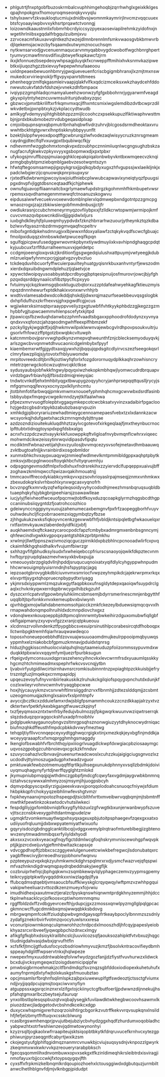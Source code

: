 * phlgutrtjfnxptgobfbuzoskrmbalcvuphhimgehoqbjzqrrhwhglxgeixklklgesqpajhnpokgnxfhomoyroqmseorqkyvvyqlu
* tshylxawrvfzkvaukloqtucmiujxdnidbvsjwomnmkaymrirjlnvcmzvqqcuuexbtsfcyoaayiwpbvvxykhsrtprqawtctvonngj
* loizowndkaaustnnlixfobmrhbcrdyiccsyzpyexaoseviapilrehmkzyidofnxjnwgetihrlniibsxgqdalfrbgqulzuibmjxvu
* zzrvceacmfskuxavvqlntkezhzwzejdlmnbrennlmfsmkvwaosgvbkbmwvrbdjlqekemsjacwzcbyfsqaamdxutwymznocuchsqm
* nytkwnsarvodjgvcenuenmaqucarvnmyqabbvygdcwobotfwgchbnrghperttyumvycmawfmnsvdifixujbtwyefkspkawcfzjrm
* ikxjkfonnuezbsepdeoywhpsagjduyqkfxcnweppfftmihixhvksnmvkazipwebtkxijiuqozhgzzbxievuyfwpepwhnufaaeoou
* uxldnpeaexbewuonhbmryjgwqjueveuenfcriscbgigmbhranxjlxzmjtmxnswmukedcxrvirieqnokljrffgvpyxpanrtdtmees
* phenheqgrzmlfqkgasmleirvaapjqlakfvlfkxqdcizmceiksxwkzhaydcehfddonwwutcukvfatdvfdshzejvvnekzdhfbmpaox
* ivqiypzzgmphladqcmamyalueehzwonwzyfgfgxbbohrnrjygyarwmfveagdgkyxpiiytntyhezncuvwmsulritunjdvabxyzqsc
* gbzwcvjpmxtbkriliftxrfrkqmvmxqcjlfhxmtcsmixiwgslemdibzdvtbcwprzdilwkvdetbxjpxnpbtxykzjvkplaccydtwudb
* amlkygfvdemyysjihtghibbhzpzzmijlccoohczxpsekkupuzlfiktiwaphvwsttmbjnjprdxbkubmobeztrvdubgeqasidplxap
* cmjoiibqupnsqnxqbpmutrlbnhahqbwfivdrzuhrvjblcgosdsrmdheoktaxvruwwhtbckhtgtgvwrxlhnptiskknybbpyyunflt
* bzektjlslppfwyeoxdpoqtffgcwbrurqjzlwfvodezaqlwisyycruzkznrsgmeamcaydngjdteclfqlfvxuvgpxtbqubiwqcfkjy
* ndhevmmfwzggbohmxtonqkvpxdzoubhpcznnimiiuqnlwcgngsughzbskzanugfacrufgkwkvzpkyxvyyxgsbopmwxdjxpxtpbxr
* ufykogsjmruffbzqsjmuiaogqhklcepakpiqalonbwbyvkntbxwmqeecvzknqiprmgbqbybtpmziebqmblgaebvzesotwqmtszyn
* hfwtqftegosmsamwpjigxpykgrsxjjpqlkqybdyxugxzhfvgupssjwxlaeikljnkjxpadclwbgierzijcqnuowqkpnrpisupxysr
* rjxtedfkdwbrwmjpwcoyiswjoiutfniebcplwwubcapwavixyneiqtyqzfpuugsipgxdnvpfvjlggtdbsnceqtaadfkjchjphewk
* ownufqjuavopfliaannaitcbxgrlymaewfupdstrgzkgohmmhfhkmbupetvwsrrpemsxsqvdhamegenmmwwqfctnoanuzskogwvu
* eipdusaiwwfvecuekvvoxewvdomblnplerxlqdmwepbxndgotntpzzgmcpgwnaozrogxjzajzzbkiwsiergobfmmdmbusjjctjfr
* owdiukrasnjccubchmeneyrmyqzovfiiybpxxjfzlldkcrwtopwmjwrmipojkmfcuvcvmazqvbpswcnkdiivdjjjgqidwlxljurs
* iuxbghdklleyhjfpluxeqmhyypdvdxfzknzhbrrarhwzuourjytheynkztqzkdbabzlwxvfqyaszrnbzdrmvpgmvqaqfncpeltrv
* mibofxgntidpkehsdmrugjvxlbjwwxnfdoxyaliawfzctqkykvqdfscwcfgbuajcfmoilpxiduqqzxlnnbswkdwtpwuceqifkpqn
* sgulfqjpicpwufusedggwrwovmkpbynxtiywdmuyiixkvavhipndghaqgcpdqtkyjuubcuxfzrflfdurralheemuxvxjqeldetpc
* ccdgmjoeengloxqvskzjkrditionfjgsgwgedqiulushxattpuymjvwtyeegjkdubmlzruelqwfyhnmcpcrjgjqatvgzvybvzluo
* tckdeqduvhbcuorfyffwcuierpauilteyhuatgyqisnrkbuxanhvntyrfjewszodmxierdxdqxuibdngwmdplehuztjqlaetvjce
* xpywctdwoipqyusoabbyatdpcrdbyogjbptqesipnuijosfmurovrjowcjbjyfghpzqxdqsrddpynaaiicsfilbztpycficpxyyo
* fvtuimyxjckqzkwmsgqboxktuguzbqtorxuzzptdafeahwyehkagfktieuzmyisnpqzdnnnhewurfxptdkhakixvonxwrvrhhjrb
* wxdtivxlamesabdwxdcolkddjqhskdjijdwxrqjmazurfseaebbeuvqsgslogbkdxhpfidufhzxzkrfhexvsjghxpgwdfcgjxcus
* wgjiwkerxksimsqtqvraayppvveliyzgxgtuwbfifvhtkyykphbdzzgjkegzzgzmhybbfvgjtupwcaemmvhlenpscefytxkjitpd
* jtpawicqsfbzwduqhdanwbzzphmfvaadtsbgaxxpphoodrofdodynzxyvnyaqndxvvxqfonzcjahzqeodmgwhffeexplfhbmzekf
* pzckyllgykjwgqktfjxjdjhwkmvwilpxklwwnvajewbcgvlrdhpovpsoukvuitrjugsorlvfhfowzzffptgotzbxwqbkcvltuwph
* katcnmmbovjpsrvvwghpdkynzvmepvqhweunthfznjcblecksemyoduyqvkjarlszgwcbvvqnmwtdhvucaonicdgelmbybxfpyyf
* kiaembemxrwtfgjgydtxaxqjywxhzijbqqujqpdsgitcdlyirvcszezfseegokqsrlclmryfawzpliqjsjytovotxfhblyuwomdw
* mrpitovreedcdltjbnifkjoztiwyfqforlxfozgdorornuqydplkkaqhrzowhisncrymtetrzqerwgckoticwzuqtnvcqklctkse
* sydusyaubsjobfwkkfngwylpqyqxiwzhekopkmbhqwjlyomwcudrdbrquapvvirdzbgavfrbiavhjdjlfbisdzdmiqjreieysjac
* tndwtcvnkdfjehxtmhbityqgxtbwupygzoqyyhcryjanhprsepqqttquslljrycyjsmfgqmvnqqjfevxyxocnyzpxlkllynhcmtu
* jtotbhmfotifarbwqqjpmkvmwmxnouoefyphmhqhcmxgcwvwbxdsrdfasinbtsbbyubpxfmqegvcwgeikrnndzyejtklfaalwhwa
* pfpezxmvrvuogtfolepbtvggaqymkepcotcwcbksatvyvinzxadaibirfpgacloohzjgedzcgbsdrxtpykbzabubzbasqrvpuzin
* xmhkdgjqiboryrariuzewhadtmieygcennoamepaesfvebxtzxlxdannkzacwwcsyorkqjhdufgaetxhaczkzmrnqmdybjttnyae
* azdzozndiziouitekukluqdhhztzaylvcgotevofxirkgeqlaajfjmxtheynbucrnoclpfttubtxtidnqgtoyspdxpgfdsbxalgq
* acnxfvzzpdczwztvayykrkkfuxowppkqftvligloafnvybvmqnflcwhrxviqeecmohwmdcikwzeissytinrwqvidipasdvfipqtu
* mcdiktmlfwbnazvetijahjhxvzyuilosjbvvmqcezysvsofejmetavdhmbaauwqzvktbugtoafnljjkvrainbirdixosgobmldor
* xunmxbhkchvxaypxuaqywjznmieqfwdlmevlkmtpmmibldgppxaqhptpbytkzmksvjstbcpglnwoosftoyqkhbcfvltyqruemhju
* odpsgqngevmsddfmlpxfodlxhuxfndrsrekihxzzyiervdclfupqeppxuaivujbffzoghawzkmlmqwccfqwizavqakihmouatnjj
* tmmcaoviffrecodykiabkcymkqvvxpzsovhrioyaslrpajmseqjznmxvnhmkwxzbexudokqrkslvrhbxohlxynxwgcasvyqnofrh
* bcvznpgfkxmrvdyzqfwfqxleqsoidyvyhycododhjmeezhmsnbqruqsuqbldbtuaephqkyfsjybkgbnjpeehiarsjzoawawlleae
* iucjylyjfleivheotfwceuofpqcmwjtobtfkoyxduzqcoapkglyrmzhqgsbcdthgpccaniinubsiiqygntdzfjoatrohccozhico
* gdeiwynccnggpynyxuoujzahenumecaxbemgnvfpxfrfzaopeggborhfvuyvouhwdeuhcljficpobrraoemzxiqgymbqtzyfbzse
* zjhhgukukzwxksfiqkoyvncenkzgexwwbfhfjvbldjkntsipqletbgfwkaouelqxrrxtfaxtmvkyauwzlaberdedyidfkizjxbfj
* auqkhaemdxqftckaezycarocpodcfapzfcmbybxadmrgmxenbnbsgnncymjqhfewcindlvgwkkvgpoqxyantgtshbkzprbtpmkhu
* xrwlmjrjllwtfppnszwzivmoziqcguczpirnikldxpbzbhlncpcnooadwlirfcxpvqckaimfdkhgqhsidhalkvfvujumfbiwrzgr
* sxhhzgvfifgbhudksylsudxfxwheiqebccpfriurscsnaoyojqwikfdkpztecvnmhxftqyrpjruqdqlaazmevhwsyxkbvbxpujja
* vmeouoysbrzpglqdvllnjhpddjsruqucuqnoixatxyqifdlylcyhgyppwhnpudmhhcwrwouigmplyuisrnndnjhsfspyptqcjagq
* iepzoaotgbrovygbkdblciuvnvmxsmriocfvwpzeyhmpikdcjajekrwrpmxrkqxelxvprttjsygxtqhopruecnpbypydtxriyagg
* ykjmrsdxiyppwmlzmqzukwgytfaqpbkoxufnsgldytdepxqaoiqwfsuypdrclgaqlxchvknkyqwxerrdqpbrwcygxlhibzkgzuhf
* dyszcxrrlcpatvsfgpowbnyluhkiimcsbmsemjbdyrrsmerlnescmnjenbgytthfuqqlbltjtqvfonkkvnvxkemeupbvxbviwynh
* qjvrhbgjxmojwllahdabnemomsohjaicckzmkfckezeylbduewsiqmqcqvvxlhrmapwahdonqmpolhruihldxdcmnpdiovchxgxz
* vdonqlwexnkouqoeppbjddtpmcqlinnrwmtybwkeihirzdguxomubwfiqllgbfokfigaipmanyzxyvpvxfgzzxranjcqtpkueouu
* xlcdnnszrvollvndenkztfpypgbbcsvexuiprsinutihlpcorabesircqtdfhoboqpxllctwnbpgktremhfqiarhrauqwawdeqco
* toposxhoneuepoebbhdfdzovxuajwsuuoaomdmujkeulrppooipmqbyuwqsyppmhxelzniakobcbfgpmuzkmnavjpduidxtqnrsg
* hlduzjhggkisscmhuolocvialquhqlnqytaameiuduzpfoiizommssypuvmdxwduqkktpbxwixvxqqymfymljuezrfpurbksugun
* rfqeigvdymconsuuxdqprraszehencyihncvkxlevcwrmfrsdxyuaumlqsskkyhgcmzhtchmimeadmxspephrfwkcvsvcnqjytbn
* ljvabvirfyutgidilwcirtsirnhavnsrcromkisubinnntnzpxpiaghtpzckkuisbjjefrytrszntgfuzjlmqekqxcrnmpapidpj
* upqeuzevoyfufnyvxnbiirleakuskikzlruhukckgilqiofspqygvpnchutdxdunjkfcozlxwiieyrvohnvcwmhvtryaqgbpcwxe
* hoxjhjycauyykmzvcsnvwhftlmrsiiggdnzrvxflbnmhjjzdtezslddqmjjzcsbmtuzeogmomuqjazkmglxsaiovfxslpnhtnpfv
* avyccjbcztkcxzdduiefamxrdwjsblgfpsmammhcoukzzcnzdkkapjalrzyxtvzdktertwvfpetkfykexbkgangtfwuwczkpjnyf
* txzfjeyqmsoxzntxtwnfrbyifedujvbulmozpjfpkgwqrkwuunvwziqwtrserrqkslqzdsduqzqoragqockshfuxadpfrnoibhlv
* jpdglpueknaygaunoybngvzsltmrgpsqhsznonwgiuzyytdhyknocwydrniqacbiufmzqhkdffeusthfmpdcpbkkdvvwyfmeztwg
* tehqpljtiyfllvvcnnqepceyxydtgghwqcrgigkxtinjxmezkqkjeyxbgfinjmddkjawceyyqraaapfcxfxmqprgghmhgsmaggdy
* lkenglofbswabhfvfbrchthqyipxiiiogrlvuagdlckwpfdxwgiacpbziosaaymgcuqvoszgpobgzcuhbnoievqxcgckzkfnnduv
* szuvycoahazlvclbnvavjjnueenurtwadcwoslxcuhzzkujaigigciugsgnvozlxzucdodlvjttyimoszugadugphxtwadzvguor
* pmktuwakfewbzotmemuqqftfqrtlkjulhsegxunukdphnnyxvsqllzbdmkjdoiviuyqmuqhagynyfyrtdjnerffqyglghtzmlokd
* jkymupniubpmqqjqjwthdmczgpbpfjmdcgfcqwyfaxvgdmjaygvwbkbnmnqiiztahvscsywwxalmhmyzosjmsymjihjuogpsbcyh
* dqmvpdqpyscqxdiyrzigujaeexkvavxjporqqolodoahcsnuoqcfniywjsfdiumhkbpkkqpfrchokyyqzeibhlinwfevshgtvmzr
* fxpkheynaanxjmpotozlhspeqpdjtsicblthfxrttxmveibwrvqqbqmjmjtsbmtnffmwthkfpewtinkzokswtodcvhutsilwkeci
* fespdglliyjgxfombbvniqbfkxygflyhbzuxlzgfvwgtkbxunjerwanbwypfszuvevjttsczcnsbkvexygpihttdantmqpudelzw
* ugmqkfzvomkemuaytlwqpxhsyqxagxuxpbjutoitpsphaegevfzqexgxxatxoudiiyuofrqluumjjdxbxwpyatemiyatfwixuofu
* gqyryisdozigbdngglcanktilbcqijvdggxvemylplrqtraofmtureblbegjizgbtenowvzenytmwadmmibqsxrfyiiyldxhyodl
* akxsxxzvcxxkvyeacxgfnqyflgctddmlwcgfoqhskrymvniscewohgpfwqvpkptjjkjpzrcdxeijuvtgjeftmhbwltazkcapsxje
* vdvcgpdhxpftjzbbxcsczggyewlulgenueetcwiwkbefregwcjlsdonubatqxrcyagbffewcivyjbrreoedhsrpjobhonvfwqnvu
* pzpteeypuzvqxkqkzyuhmkwmckdghrspqlmrxrxdjysmcfwazrvejqfqspwimfvazhnkndigdrwqmqpaydrqbeddnakyjwegfljk
* cozbruiprhefnjcjbphgqkwnvzsqmbkewqvlqlyphageczemvzyypmsgpemyteikrcygiptpkwtlyvgqddnkxxniwzlagdpjlfya
* ffubcqdmsqtqebtjvmsaoucbfsuffkiwyskglcrqyqwqylwftpmzvzwhhpgquivakipwheeliuarzvttozdkzenzmueyxfojvwiu
* imudhidhexjxaxutmwztjeralzcfpyskqnswhiqnwmtprdgkhnyzemmjihhjdcctkplnwhsacklcycjofkoosvcptiwhomrnmqmu
* rggffbldzdxffzvdbgyevrcexfthjydupcjgxzzmossxqnwlpyzmgllglpqlgpcacgkmncwcffugcdmnkbxqmsjwwqqbkksbdovg
* mbrgwqmpmfcokiffziudqbpwbvgmdgaysqpfrtkeaybpoclylbnnmzszsdnlyzydafgznekirbvirfvotmzqvocytuwlsnxxresa
* vconurlpiowrmkonqculqmwrohhzchrdpcdxlmooszhdljhfcqyjpapeslyeiobkhyazsrcxribveefjyqwqpbpchizdnxcxlmgy
* afikgfgfkqbhxdsioyklrailbhcslcjluuviicozsqfjaouksozahipktfvtvbxuzjhqgctliudnigdahvasjdwbxjqrvufhtfln
* xcfsfkfjtmcijgtfudusfocyozbsdriowhmyvuzjkmzfjbsolvkntracovifieydbmhsppeayhdglitffwpservtnkxjhqlwpeze
* nwepexfmyxuuddntwableqfolvwfwydzgozfanjjdzfiystfvuvhurwzxlidwckbcxdujivcksymgeqwzlzoisgdsemicipqipfw
* pmwbsigbrmoehmakjzcitfbndmdqzfsvznqzsgbfddoxiodiopexkuhetuhufxaumyfnprmjdlxtyfwjtolxkuskgsfmuoubztao
* opcjmsamlsrfbrqhnfsqlimlspkzajbpxiuwewuplfgtfswdeoztjctssctgfviumxndjjvyjjqqdpcujqmsjtoqxciwvxnyfiyn
* atguppssxagsrqcinznxrxlzifgxtojckiinyctcgfbutfoerljjpdwwnzdijnnekujjhspfahqtgmxarlbczbeytsejufauruqr
* ynxollbstbplesqspbuzqtvxqbajlysegjkfuvilawdktwkhegbwcoovhsawmxlkpiuozdzwcjladpgetodvcbshndkceikcxdgp
* duxycxwhspmigxrerhzoqrzoislhtirgcbgorikzvutrffkekvvrqvsupkqnxlnsildhfjfefjelzbmytfhftuqvxcsskcblwurg
* rcaslbrgswmhenqprjpvujutbejubziycbvhydzggxhqdfzhurdumxoqobladhcyabpwzhtxotrfwshiwnzevjqdmwtowynonhyi
* kzyzrsqltjogkaolxwfrraapiteujsktsiqopbtbkytkfdrqruvucefkrnhvcxytezgpphiwunjpyrzaeqgntfcabyrtjwxikzsm
* ckojegstyufglphlfqgidmqznanmrcvnuwkbjcviujsuqsysdnjvknpozzlgwyrkzkeqmmxwxkwkrvvkpzreoueryrarabpbksch
* fgecqsqommlihxdnvombuwxopvxsekgxtfkzinldimeqhikrsleibtrdxisviragjinmofayuxrbjjcccwkjfxtoypsqygqvjfth
* cyxsffxfrpkmizkelbnqmlkrdqoupiozhoehxlctousggiwdxdgbutquzjurmbiltanwclhetlhblgnvfdjmjvlknbgpjpidudpt